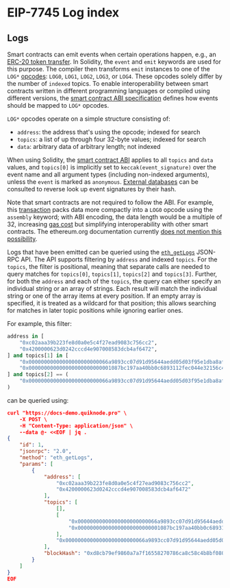 # EIP-7745 Log index

## Logs

Smart contracts can emit events when certain operations happen, e.g., an [ERC-20 token transfer](https://eips.ethereum.org/EIPS/eip-20#events). In Solidity, the `event` and `emit` keywords are used for this purpose. The compiler then transforms `emit` instances to one of the `LOG*` [opcodes](https://ethereum.org/en/developers/docs/evm/opcodes/): `LOG0`, `LOG1`, `LOG2`, `LOG3`, or `LOG4`. These opcodes solely differ by the number of `indexed` topics. To enable interoperability between smart contracts written in different programming languages or compiled using different versions, the [smart contract ABI specification](https://docs.soliditylang.org/en/latest/abi-spec.html#events) defines how events should be mapped to `LOG*` opcodes.

`LOG*` opcodes operate on a simple structure consisting of:

- `address`: the address that's using the opcode; indexed for search
- `topics`: a list of up through four 32-byte values; indexed for search
- `data`: arbitrary data of arbitrary length; not indexed

When using Solidity, the [smart contract ABI](https://docs.soliditylang.org/en/latest/abi-spec.html#events) applies to all `topics` and `data` values, and `topics[0]` is implicitly set to `keccak(event_signature)` over the event name and all argument types (including non-indexed arguments), unless the `event` is marked as `anonymous`. [External databases](https://www.4byte.directory/event-signatures) can be consulted to reverse look up event signatures by their hash.

Note that smart contracts are not required to follow the ABI. For example, this [transaction](https://etherscan.io/tx/0x3618e5f15ea20435ea3b76b3d65e268085a8995f6989b463891e66bc21bb30dc#eventlog#132) packs data more compactly into a `LOG0` opcode using the `assembly` keyword; with ABI encoding, the data length would be a multiple of 32, increasing [gas cost](https://github.com/wolflo/evm-opcodes/blob/main/gas.md#a8-log-operations) but simplifying interoperability with other smart contracts. The ethereum.org documentation currently [does not mention this possibility](https://github.com/ethereum/ethereum-org-website/pull/15096).

Logs that have been emitted can be queried using the [`eth_getLogs`](https://ethereum.org/en/developers/docs/apis/json-rpc/#eth_getlogs) JSON-RPC API. The API supports filtering by `address` and indexed `topics`. For the `topics`, the filter is positional, meaning that separate calls are needed to query matches for `topics[0]`, `topics[1]`, `topics[2]` and `topics[3]`. Further, for both the `address` and each of the `topics`, the query can either specify an individual string or an array of strings. Each result will match the individual string or one of the array items at every position. If an empty array is specified, it is treated as a wildcard for that position; this allows searching for matches in later topic positions while ignoring earlier ones.

For example, this filter:

```python
address in [
    "0xc02aaa39b223fe8d0a0e5c4f27ead9083c756cc2",
    "0x4200000623d0242cccd4e907008583dcb4af6472",
] and topics[1] in [
    "0x00000000000000000000000066a9893cc07d91d95644aedd05d03f95e1dba8af",
    "0x000000000000000000000000001087bc197aa40bb0c6893112fec044e32156c4",
] and topics[2] == (
    "0x00000000000000000000000066a9893cc07d91d95644aedd05d03f95e1dba8af"
)
```

can be queried using:

```json
curl "https://docs-demo.quiknode.pro" \
    -X POST \
    -H "Content-Type: application/json" \
    --data @- <<EOF | jq .
{
    "id": 1,
    "jsonrpc": "2.0",
    "method": "eth_getLogs",
    "params": [
        {
            "address": [
                "0xc02aaa39b223fe8d0a0e5c4f27ead9083c756cc2",
                "0x4200000623d0242cccd4e907008583dcb4af6472"
            ],
            "topics": [
                [],
                [
                    "0x00000000000000000000000066a9893cc07d91d95644aedd05d03f95e1dba8af",
                    "0x000000000000000000000000001087bc197aa40bb0c6893112fec044e32156c4"
                ],
                "0x00000000000000000000000066a9893cc07d91d95644aedd05d03f95e1dba8af"
            ],
            "blockHash": "0xd8cb79ef9860a7a7f16558270786ca8c58c4b8bf0807f604a1887717064374ad"
        }
    ]
}
EOF
```
